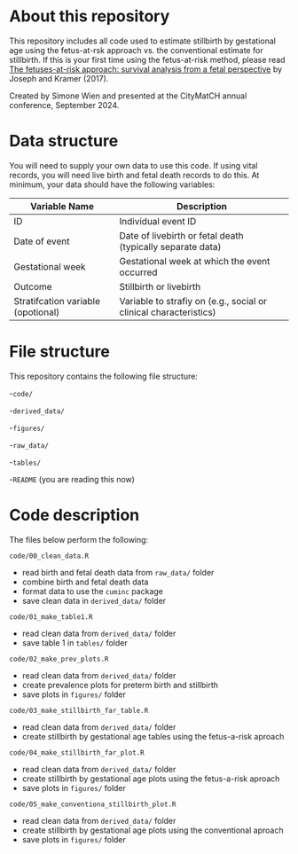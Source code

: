 # About this repository

This repository includes all code used to estimate stillbirth by gestational age using the fetus-at-rsk approach vs. the conventional estimate for stillbirth. If this is your first time using the fetus-at-risk method, please read [The fetuses-at-risk approach: survival analysis from a fetal perspective](https://pubmed.ncbi.nlm.nih.gov/28742216/) by Joseph and Kramer (2017). 
 
Created by Simone Wien and presented at the CityMatCH annual conference, September 2024. 

# Data structure 

You will need to supply your own data to use this code. If using vital records, you will need live birth and fetal death records to do this. At minimum, your data should have the following variables: 

| Variable Name                      | Description                                                       |
|------------------------------------|-------------------------------------------------------------------|
| ID                                 | Individual event ID                                               |
| Date of event                      | Date of livebirth or fetal death (typically separate data)        |
| Gestational week                   | Gestational week at which the event occurred                      |
| Outcome                            | Stillbirth or livebirth                                           |
| Stratifcation variable (opotional) | Variable to strafiy on (e.g., social or clinical characteristics) |

# File structure

This repository contains the following file structure: 

-`code/`

-`derived_data/`

-`figures/`

-`raw_data/`

-`tables/`

-`README` (you are reading this now)

# Code description

The files below perform the following: 

`code/00_clean_data.R`
- read birth and fetal death data from `raw_data/` folder
- combine birth and fetal death data
- format data to use the `cuminc` package
- save clean data in `derived_data/` folder

`code/01_make_table1.R`
- read clean data from `derived_data/` folder
- save table 1 in `tables/` folder

`code/02_make_prev_plots.R`
- read clean data from `derived_data/` folder
- create prevalence plots for preterm birth and stillbirth
- save plots in `figures/` folder

`code/03_make_stillbirth_far_table.R`
- read clean data from `derived_data/` folder
- create stillbirth by gestational age tables using the fetus-a-risk aproach

`code/04_make_stillbirth_far_plot.R`
- read clean data from `derived_data/` folder
- create stillbirth by gestational age plots using the fetus-a-risk aproach 
- save plots in `figures/` folder

`code/05_make_conventiona_stillbirth_plot.R`
- read clean data from `derived_data/` folder
- create stillbirth by gestational age plots using the conventional aproach 
- save plots in `figures/` folder
